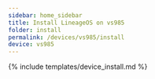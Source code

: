 ```yaml
---
sidebar: home_sidebar
title: Install LineageOS on vs985
folder: install
permalink: /devices/vs985/install
device: vs985
---
```

{% include templates/device_install.md %}
